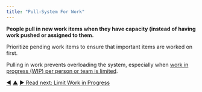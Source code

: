 ```yaml
---
title: "Pull-System For Work"
---
```



**People pull in new work items when they have capacity (instead of having work pushed or assigned to them.**

Prioritize pending work items to ensure that important items are worked on first.

Pulling in work prevents overloading the system, especially when [work in progress (WIP) per person or team is limited](limit-work-in-progress.html).


<div class="bottom-nav">
<a href="visualize-work.html" title="Back to: Visualize Work">◀</a> <a href="organizing-work.html" title="Up: Organizing Work">▲</a> <a href="limit-work-in-progress.html" title="">▶ Read next: Limit Work in Progress</a>
</div>
